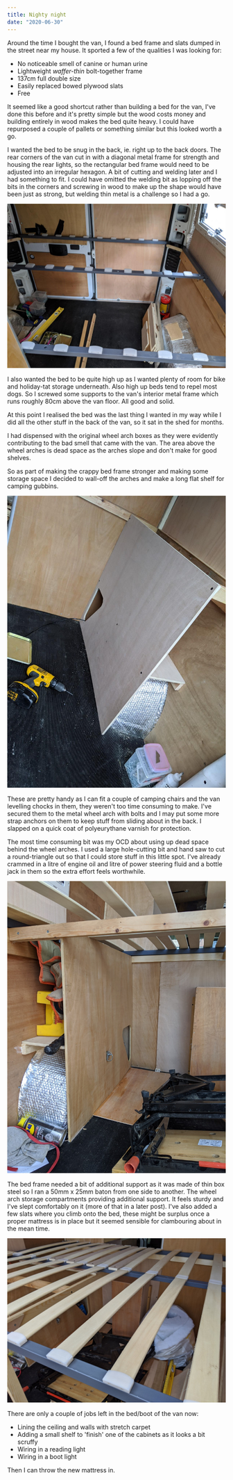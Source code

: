 ```yaml
---
title: Nighty night
date: "2020-06-30"
---
```


Around the time I bought the van, I found a bed frame and slats dumped in the street near my house. It sported a few of the qualities I was looking for:

- No noticeable smell of canine or human urine
- Lightweight _waffer-thin_ bolt-together frame
- 137cm full double size
- Easily replaced bowed plywood slats
- Free

It seemed like a good shortcut rather than building a bed for the van, I've done this before and it's pretty simple but the wood costs money and building entirely in wood makes the bed quite heavy. I could have repurposed a couple of pallets or something similar but this looked worth a go.

I wanted the bed to be snug in the back, ie. right up to the back doors. The rear corners of the van cut in with a diagonal metal frame for strength and housing the rear lights, so the rectangular bed frame would need to be adjusted into an irregular hexagon. A bit of cutting and welding later and I had something to fit. I could have omitted the welding bit as lopping off the bits in the corners and screwing in wood to make up the shape would have been just as strong, but welding thin metal is a challenge so I had a go.

![Bed corners cut](cutting-corners.jpg)

I also wanted the bed to be quite high up as I wanted plenty of room for bike and holiday-tat storage underneath. Also high up beds tend to repel most dogs. So I screwed some supports to the van's interior metal frame which runs roughly 80cm above the van floor. All good and solid.

At this point I realised the bed was the last thing I wanted in my way while I did all the other stuff in the back of the van, so it sat in the shed for months.

I had dispensed with the original wheel arch boxes as they were evidently contributing to the bad smell that came with the van. The area above the wheel arches is dead space as the arches slope and don't make for good shelves.

So as part of making the crappy bed frame stronger and making some storage space I decided to wall-off the arches and make a long flat shelf for camping gubbins.

![Wheel arch storage](wheel-arch-storage.jpg)

These are pretty handy as I can fit a couple of camping chairs and the van levelling chocks in them, they weren't too time consuming to make. I've secured them to the metal wheel arch with bolts and I may put some more strap anchors on them to keep stuff from sliding about in the back. I slapped on a quick coat of polyeurythane varnish for protection.

The most time consuming bit was my OCD about using up dead space behind the wheel arches. I used a large hole-cutting bit and hand saw to cut a round-triangle out so that I could store stuff in this little spot. I've already crammed in a litre of engine oil and litre of power steering fluid and a bottle jack in them so the extra effort feels worthwhile.

![Finished wheel arch storage](finished-wheel-arch-storage.jpg)

The bed frame needed a bit of additional support as it was made of thin box steel so I ran a 50mm x 25mm baton from one side to another. The wheel arch storage compartments providing additional support. It feels sturdy and I've slept comfortably on it (more of that in a later post).
I've also added a few slats where you climb onto the bed, these might be surplus once a proper mattress is in place but it seemed sensible for clambouring about in the mean time.

![Bed slats](bed-slats.jpg)

There are only a couple of jobs left in the bed/boot of the van now:

- Lining the ceiling and walls with stretch carpet
- Adding a small shelf to 'finish' one of the cabinets as it looks a bit scruffy
- Wiring in a reading light
- Wiring in a boot light

Then I can throw the new mattress in.

